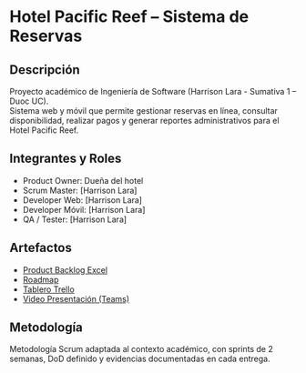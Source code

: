 # Hotel Pacific Reef – Sistema de Reservas

## Descripción
Proyecto académico de Ingeniería de Software (Harrison Lara - Sumativa 1 – Duoc UC).  
Sistema web y móvil que permite gestionar reservas en línea, consultar disponibilidad, realizar pagos y generar reportes administrativos para el Hotel Pacific Reef.

## Integrantes y Roles
- Product Owner: Dueña del hotel
- Scrum Master: [Harrison Lara]
- Developer Web: [Harrison Lara]
- Developer Móvil: [Harrison Lara]
- QA / Tester: [Harrison Lara]

## Artefactos
- [Product Backlog Excel](https://docs.google.com/spreadsheets/d/1DBYsB53n5HCFeGU-Sp38OpRQW7hO9F8f/edit?usp=drive_link&ouid=108872299592497554208&rtpof=true&sd=true)
- [Roadmap](https://miro.com/welcomeonboard/dHowUWRqV3FkRjNERDBLUTcrajZIK0dlU3JMTXhBVWprdEk0ejUwTENWc1krNGpVeHFvYkE2Q1pFRFQ4dXhxQkUrRC8wSEU4TFg2VGNNeUhnL2FYaEFSbDdITUpUTVJUam5qRGtLdTlUandSaDdYd3pyV0dTTExXd0kwUmg4MFJ0R2lncW1vRmFBVnlLcVJzTmdFdlNRPT0hdjE=?share_link_id=130410004121)
- [Tablero Trello](https://trello.com/invite/b/68b366299fad6da8456f6d7c/ATTIc5f68e3554bc3ed188f0a4920943fe6f438742BD/hotelpacificreef-sprintboard)
- [Video Presentación (Teams)](link_teams)

## Metodología
Metodología Scrum adaptada al contexto académico, con sprints de 2 semanas, DoD definido y evidencias documentadas en cada entrega.
